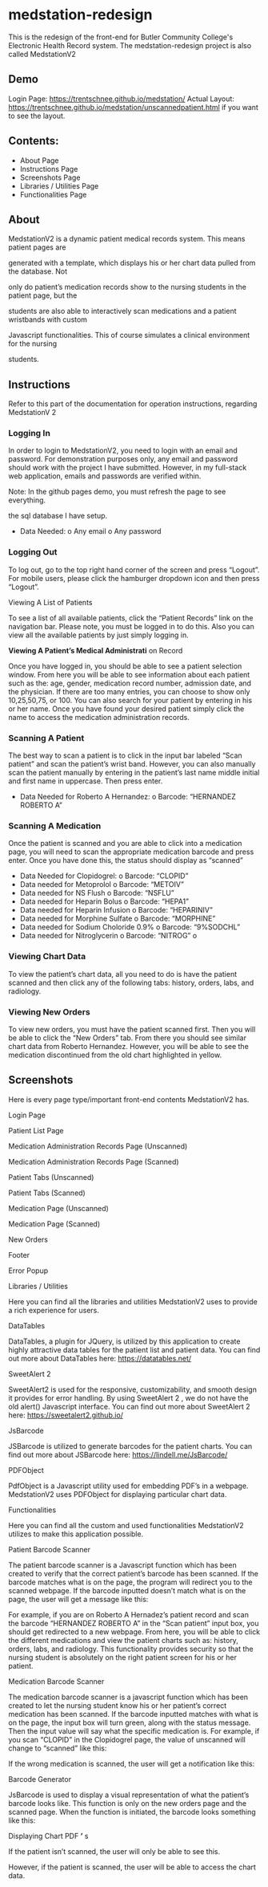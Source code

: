 # medstation-redesign
This is the redesign of the front-end for Butler Community College's Electronic Health Record system. The medstation-redesign project is also called MedstationV2
## Demo
Login Page: https://trentschnee.github.io/medstation/
Actual Layout: https://trentschnee.github.io/medstation/unscannedpatient.html if you want to see the layout.


## Contents:

- About Page
- Instructions Page
- Screenshots Page
- Libraries / Utilities Page
- Functionalities Page


## About

MedstationV2 is a dynamic patient medical records system. This means patient pages are

generated with a template, which displays his or her chart data pulled from the database. Not

only do patient’s medication records show to the nursing students in the patient page, but the

students are also able to interactively scan medications and a patient wristbands with custom

Javascript functionalities. This of course simulates a clinical environment for the nursing

students.


## Instructions

Refer to this part of the documentation for operation instructions, regarding MedstationV 2

### Logging In

In order to login to MedstationV2, you need to login with an email and password. For
demonstration purposes only, any email and password should work with the project I have
submitted. However, in my full-stack web application, emails and passwords are verified within.

Note: In the github pages demo, you must refresh the page to see everything.


the sql database I have setup.

- Data Needed:
    o Any email
    o Any password

### Logging Out

To log out, go to the top right hand corner of the screen and press “Logout”. For mobile users,
please click the hamburger dropdown icon and then press “Logout”.

Viewing A List of Patients

To see a list of all available patients, click the “Patient Records” link on the navigation bar.
Please note, you must be logged in to do this. Also you can view all the available patients by just
simply logging in.

**Viewing A Patient’s Medical Administrati** on Record

Once you have logged in, you should be able to see a patient selection window. From here you
will be able to see information about each patient such as the: age, gender, medication record
number, admission date, and the physician. If there are too many entries, you can choose to show
only 10,25,50,75, or 100. You can also search for your patient by entering in his or her name.
Once you have found your desired patient simply click the name to access the medication
administration records.

### Scanning A Patient

The best way to scan a patient is to click in the input bar labeled “Scan patient” and scan the
patient’s wrist band. However, you can also manually scan the patient manually by entering in
the patient’s last name middle initial and first name in uppercase. Then press enter.

- Data Needed for Roberto A Hernandez:
    o Barcode: “HERNANDEZ ROBERTO A”


### Scanning A Medication

Once the patient is scanned and you are able to click into a medication page, you will need to
scan the appropriate medication barcode and press enter. Once you have done this, the status
should display as “scanned”

- Data Needed for Clopidogrel:
    o Barcode: “CLOPID”
- Data needed for Metoprolol
    o Barcode: “METOIV”
- Data needed for NS Flush
    o Barcode: “NSFLU”
- Data needed for Heparin Bolus
    o Barcode: “HEPA1”
- Data needed for Heparin Infusion
    o Barcode: “HEPARINIV”
- Data needed for Morphine Sulfate
    o Barcode: “MORPHINE”
- Data needed for Sodium Choloride 0.9%
    o Barcode: “9%SODCHL”
- Data needed for Nitroglycerin
    o Barcode: “NITROG”
    o

### Viewing Chart Data

To view the patient’s chart data, all you need to do is have the patient scanned and then click any
of the following tabs: history, orders, labs, and radiology.

### Viewing New Orders

To view new orders, you must have the patient scanned first. Then you will be able to click the
“New Orders” tab. From there you should see similar chart data from Roberto Hernandez.
However, you will be able to see the medication discontinued from the old chart highlighted in
yellow.


## Screenshots

Here is every page type/important front-end contents MedstationV2 has.

Login Page

Patient List Page

Medication Administration Records Page (Unscanned)


Medication Administration Records Page (Scanned)

Patient Tabs (Unscanned)

Patient Tabs (Scanned)


Medication Page (Unscanned)

Medication Page (Scanned)

New Orders

Footer


Error Popup


Libraries / Utilities

Here you can find all the libraries and utilities MedstationV2 uses to provide a rich experience
for users.

DataTables

DataTables, a plugin for JQuery, is utilized by this application to create highly attractive data
tables for the patient list and patient data. You can find out more about DataTables here:
https://datatables.net/

SweetAlert 2

SweetAlert2 is used for the responsive, customizability, and smooth design it provides for error
handling. By using SweetAlert 2 , we do not have the old alert() Javascript interface. You can find
out more about SweetAlert 2 here: https://sweetalert2.github.io/

JsBarcode

JSBarcode is utilized to generate barcodes for the patient charts. You can find out more about
JSBarcode here: https://lindell.me/JsBarcode/

PDFObject

PdfObject is a Javascript utility used for embedding PDF’s in a webpage. MedstationV2 uses
PDFObject for displaying particular chart data.


Functionalities

Here you can find all the custom and used functionalities MedstationV2 utilizes to make this
application possible.

Patient Barcode Scanner

The patient barcode scanner is a Javascript function which has been created to verify that the
correct patient’s barcode has been scanned. If the barcode matches what is on the page, the
program will redirect you to the scanned webpage. If the barcode inputted doesn’t match what is
on the page, the user will get a message like this:

For example, if you are on Roberto A Hernadez’s patient record and scan the barcode
“HERNANDEZ ROBERTO A” in the “Scan patient” input box, you should get redirected to a
new webpage. From here, you will be able to click the different medications and view the patient
charts such as: history, orders, labs, and radiology. This functionality provides security so that
the nursing student is absolutely on the right patient screen for his or her patient.

Medication Barcode Scanner

The medication barcode scanner is a javascript function which has been created to let the nursing
student know his or her patient’s correct medication has been scanned. If the barcode inputted
matches with what is on the page, the input box will turn green, along with the status message.
Then the input value will say what the specific medication is. For example, if you scan
“CLOPID” in the Clopidogrel page, the value of unscanned will change to “scanned” like this:


If the wrong medication is scanned, the user will get a notification like this:

Barcode Generator

JsBarcode is used to display a visual representation of what the patient’s barcode looks like. This
function is only on the new orders page and the scanned page. When the function is initiated, the
barcode looks something like this:


Displaying Chart PDF **’** s

If the patient isn’t scanned, the user will only be able to see this.

However, if the patient is scanned, the user will be able to access the chart data.



